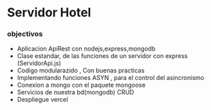 <h1>Servidor Hotel</h1>
<h3>objectivos</h3>

<ul>
    <li>Aplicacion ApiRest con nodejs,express,mongodb</li>
    <li>Clase estandar, de las funciones de un servidor con express (ServidorApi.js)</li>
    <li>Codigo modularazido , Con buenas practicas</li>
    <li>Implementando funciones ASYN , para el control del asincronismo</li>
    <li>Conexion a mongo con el paquete mongoose</li>
    <li>Servicios de nuestra bd(mongodb) CRUD</li>
    <li>Despliegue vercel</li>
</ul>
<img src="https://firebasestorage.googleapis.com/v0/b/imagenes-1ccc1.appspot.com/o/readmes%2Fcliente-servidor.png?alt=media&token=74926be0-32eb-4b23-9289-3e4787b5633e" alt="">
